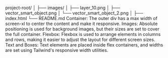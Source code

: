 project-root/
│
├── images/
│   ├── layer_10.png
│   ├── vector_smart_object.png
│   └── vector_smart_object_2.png
│
├── index.html
└── README.md
Container: The outer div has a max width of screen-xl to center the content and make it responsive.
Images: Absolute positioning is used for background images, but their sizes are set to cover the full container.
Flexbox: Flexbox is used to arrange elements in columns and rows, making it easier to adjust the layout for different screen sizes.
Text and Boxes: Text elements are placed inside flex containers, and widths are set using Tailwind's responsive width utilities.